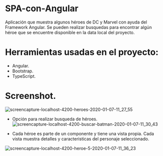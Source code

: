 # SPA-con-Angular
Aplicación que muestra algunos héroes de DC y Marvel con ayuda del Framework Angular. Se pueden realizar busquedas para encontrar algún héroe que se encuentre disponible en la data local del proyecto.

# Herramientas usadas en el proyecto:  
- Angular.  
- Bootstrap.  
- TypeScript.  

# Screenshot.  
![screencapture-localhost-4200-heroes-2020-01-07-11_27_55](https://user-images.githubusercontent.com/36280877/71915273-02edde00-3141-11ea-8696-ee86601370ae.png)

- Opción para realizar busqueda de héroes.  
![screencapture-localhost-4200-buscar-batman-2020-01-07-11_30_43](https://user-images.githubusercontent.com/36280877/71915366-37619a00-3141-11ea-9172-9b2842d2845a.png)

- Cada héroe es parte de un componente y tiene una vista propia. Cada vista muestra detalles y caracteristicas del personaje seleccionado.

![screencapture-localhost-4200-heroe-5-2020-01-07-11_36_23](https://user-images.githubusercontent.com/36280877/71915791-1b122d00-3142-11ea-9e13-3e702ee7d6d5.png)
